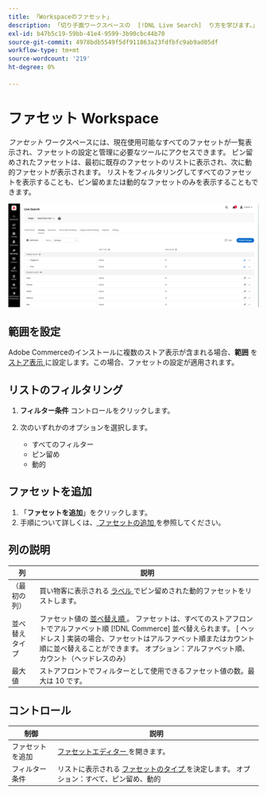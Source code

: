 ```yaml
---
title: 「Workspaceのファセット」
description: 「切り子面ワークスペースの  [!DNL Live Search]  り方を学びます。」
exl-id: b47b5c19-59bb-41e4-9599-3b90cbc44b70
source-git-commit: 4978bdb5549f5df911863a23fdfbfc9ab9ad05df
workflow-type: tm+mt
source-wordcount: '219'
ht-degree: 0%

---
```


# ファセット Workspace

*ファセット* ワークスペースには、現在使用可能なすべてのファセットが一覧表示され、ファセットの設定と管理に必要なツールにアクセスできます。 ピン留めされたファセットは、最初に既存のファセットのリストに表示され、次に動的ファセットが表示されます。 リストをフィルタリングしてすべてのファセットを表示することも、ピン留めまたは動的なファセットのみを表示することもできます。

![ 切り子面ワークスペース ](assets/faceting-workspace.png)

## 範囲を設定

Adobe Commerceのインストールに複数のストア表示が含まれる場合、**範囲** を [ ストア表示 ](https://experienceleague.adobe.com/docs/commerce-admin/start/setup/websites-stores-views.html#scope-settings) に設定します。この場合、ファセットの設定が適用されます。

## リストのフィルタリング

1. **フィルター条件** コントロールをクリックします。
1. 次のいずれかのオプションを選択します。

   * すべてのフィルター
   * ピン留め
   * 動的

## ファセットを追加

1. 「**ファセットを追加**」をクリックします。
1. 手順について詳しくは、[ ファセットの追加 ](facets-add.md) を参照してください。

## 列の説明

| 列 | 説明 |
|--- |--- |
| （最初の列） | 買い物客に表示される [ ラベル ](facets-type.md) でピン留めされた動的ファセットをリストします。 |
| 並べ替えタイプ | ファセット値の [ 並べ替え順 ](facets-type.md)。 ファセットは、すべてのストアフロントでアルファベット順 [!DNL Commerce] 並べ替えられます。 [ ヘッドレス ] 実装の場合、ファセットはアルファベット順またはカウント順に並べ替えることができます。 オプション：アルファベット順、カウント（ヘッドレスのみ） |
| 最大値 | ストアフロントでフィルターとして使用できるファセット値の数。最大は 10 です。 |

## コントロール

| 制御 | 説明 |
|--- |--- |
| ファセットを追加 | [ ファセットエディター ](facets-add.md) を開きます。 |
| フィルター条件 | リストに表示される [ ファセットのタイプ ](facets-type.md) を決定します。 オプション：すべて、ピン留め、動的 |
